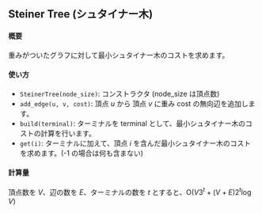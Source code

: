 ## Steiner Tree (シュタイナー木)

#### 概要

重みがついたグラフに対して最小シュタイナー木のコストを求めます。

#### 使い方

- `SteinerTree(node_size)`: コンストラクタ (node_size は頂点数)
- `add_edge(u, v, cost)`: 頂点 $u$ から 頂点 $v$ に重み cost の無向辺を追加します。
- `build(terminal)`: ターミナルを terminal として、最小シュタイナー木のコストの計算を行います。
- `get(i)`: ターミナルに加えて、頂点 $i$ を含んだ最小シュタイナー木のコストを求めます。(-1 の場合は何も含まない)

#### 計算量

頂点数を $V$、辺の数を $E$、ターミナルの数を $t$ とすると、$\mathrm{O}(V 3^t + (V + E) 2^t \log V)$
